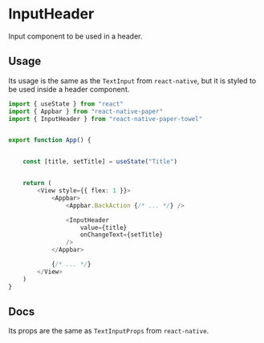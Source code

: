 # InputHeader

Input component to be used in a header.

## Usage

Its usage is the same as the `TextInput` from `react-native`, but it is styled
to be used inside a header component.

```ts
import { useState } from "react"
import { Appbar } from "react-native-paper"
import { InputHeader } from "react-native-paper-towel"


export function App() {


    const [title, setTitle] = useState("Title")


    return (
        <View style={{ flex: 1 }}>
            <Appbar>
                <Appbar.BackAction {/* ... */} />

                <InputHeader
                    value={title}
                    onChangeText={setTitle}
                />
            </Appbar>

            {/* ... */}
        </View>
    )
}
```

## Docs

Its props are the same as `TextInputProps` from `react-native`.
